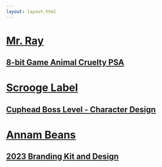 ```yaml
---
layout: layout.html
---
```

<div class="left">
     <div class="left-1" id="1">
          <div class="content">
          <a href="../mrRay/index.html">
               <h1>Mr. Ray</h1>
               <h2>8-bit Game Animal Cruelty PSA</h2>
          </a>
          </div>
     </div>
     <div class="left-2" id="2">
          <div class="content">
          <a href="../sb/index.html">
               <h1>Scrooge Label</h1>
               <h2>Cuphead Boss Level - Character Design</h2>
          </a>
          </div>
     </div>    
     <div class="left-3" id="3">
          <div class="content">
          <a href="../annam/index.html">
               <h1>Annam Beans</h1>
               <h2>2023 Branding Kit and Design</h2>
          </a>
          </div>  
     </div>    
     
</div>
<div class="right">
     <div class="right-1" data-right="1">
     </div>
     <div class="right-2" data-right="2">
     </div>
     <div class="right-3" data-right="3">
     </div>  
</div>


